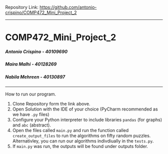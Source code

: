 Repository Link: https://github.com/antonio-crispino/COMP472_Mini_Project_2

------------------------------------

# COMP472_Mini_Project_2

##### Antonio Crispino - 40109690

##### Maira Malhi - 40128269

##### Nabila Mehreen - 40130897


------------------------------------

How to run our program.

1. Clone Repository form the link above.
2. Open Solution with the IDE of your choice (PyCharm recommended as we have ```.py``` files)
3. Configure your Python interpreter to include libraries ```pandas``` (for graphs) and ```abc``` (abstract).
4. Open the files called ```main.py``` and run the function called ```create_output_files``` to run the algorithms on fifty random puzzles.
   Alternativley, you can run our algorithms indivdiually in the ```tests.py```.
5. If ```main.py``` was run, the outputs will be found under outputs folder.
